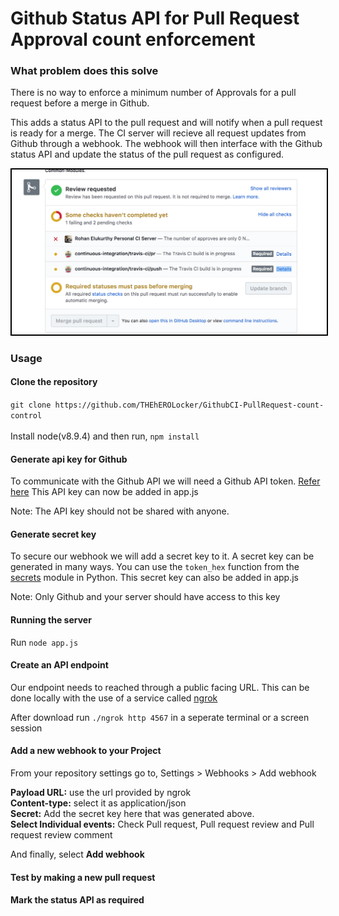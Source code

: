 # Github Status API for Pull Request Approval count enforcement

### What problem does this solve
There is no way to enforce a minimum number of Approvals for a pull request before a merge in Github.

This adds a status API to the pull request and will notify when a pull request is ready for a merge. The CI server will recieve all request updates from Github through a webhook. The webhook will then interface with the Github status API and update the status of the pull request as configured. 

<p>
  <img src="./Screenshots/statusAPI.png" width="600" style= "border: 2px solid black;"/>
</p>

### Usage 

#### Clone the repository
```git clone https://github.com/THEhEROLocker/GithubCI-PullRequest-count-control```<br><br>
Install node(v8.9.4) and then run, ```npm install``` 

#### Generate api key for Github
To communicate with the Github API we will need a Github API token.
<a href="https://github.com/blog/1509-personal-api-tokens">Refer here</a>
This API key can now be added in app.js

Note: The API key should not be shared with anyone.
 
#### Generate secret key
To secure our webhook we will add a secret key to it. A secret key can be generated in many ways.
You can use the `token_hex` function from the <a href ="https://docs.python.org/3/library/secrets.html">secrets</a> module in Python. This secret key can also be added in app.js

Note: Only Github and your server should have access to this key

#### Running the server
Run ```node app.js```

#### Create an API endpoint
Our endpoint needs to reached through a public facing URL. This can be done locally with the use of a service called <a href="https://ngrok.com/download"> ngrok</a>

After download run ```./ngrok http 4567``` in a seperate terminal or a screen session 

#### Add a new webhook to your Project
From your repository settings go to, Settings > Webhooks > Add webhook

**Payload URL:** use the url provided by ngrok <br>
**Content-type:** select it as application/json <br>
**Secret:** Add the secret key here that was generated above. <br>
**Select Individual events:** Check Pull request, Pull request review and Pull request review comment <br>

And finally, select **Add webhook**

#### Test by making a new pull request

#### Mark the status API as required

